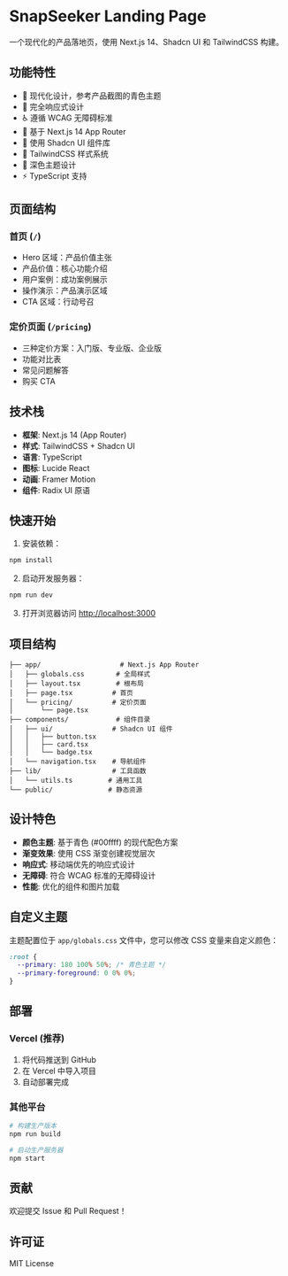 # SnapSeeker Landing Page

一个现代化的产品落地页，使用 Next.js 14、Shadcn UI 和 TailwindCSS 构建。

## 功能特性

- 🎨 现代化设计，参考产品截图的青色主题
- 📱 完全响应式设计
- ♿ 遵循 WCAG 无障碍标准
- 🚀 基于 Next.js 14 App Router
- 🎯 使用 Shadcn UI 组件库
- 💨 TailwindCSS 样式系统
- 🌙 深色主题设计
- ⚡ TypeScript 支持

## 页面结构

### 首页 (`/`)
- Hero 区域：产品价值主张
- 产品价值：核心功能介绍
- 用户案例：成功案例展示
- 操作演示：产品演示区域
- CTA 区域：行动号召

### 定价页面 (`/pricing`)
- 三种定价方案：入门版、专业版、企业版
- 功能对比表
- 常见问题解答
- 购买 CTA

## 技术栈

- **框架**: Next.js 14 (App Router)
- **样式**: TailwindCSS + Shadcn UI
- **语言**: TypeScript
- **图标**: Lucide React
- **动画**: Framer Motion
- **组件**: Radix UI 原语

## 快速开始

1. 安装依赖：
```bash
npm install
```

2. 启动开发服务器：
```bash
npm run dev
```

3. 打开浏览器访问 [http://localhost:3000](http://localhost:3000)

## 项目结构

```
├── app/                    # Next.js App Router
│   ├── globals.css        # 全局样式
│   ├── layout.tsx         # 根布局
│   ├── page.tsx          # 首页
│   └── pricing/          # 定价页面
│       └── page.tsx
├── components/            # 组件目录
│   ├── ui/               # Shadcn UI 组件
│   │   ├── button.tsx
│   │   ├── card.tsx
│   │   └── badge.tsx
│   └── navigation.tsx    # 导航组件
├── lib/                  # 工具函数
│   └── utils.ts         # 通用工具
└── public/              # 静态资源
```

## 设计特色

- **颜色主题**: 基于青色 (#00ffff) 的现代配色方案
- **渐变效果**: 使用 CSS 渐变创建视觉层次
- **响应式**: 移动端优先的响应式设计
- **无障碍**: 符合 WCAG 标准的无障碍设计
- **性能**: 优化的组件和图片加载

## 自定义主题

主题配置位于 `app/globals.css` 文件中，您可以修改 CSS 变量来自定义颜色：

```css
:root {
  --primary: 180 100% 50%; /* 青色主题 */
  --primary-foreground: 0 0% 0%;
}
```

## 部署

### Vercel (推荐)

1. 将代码推送到 GitHub
2. 在 Vercel 中导入项目
3. 自动部署完成

### 其他平台

```bash
# 构建生产版本
npm run build

# 启动生产服务器
npm start
```

## 贡献

欢迎提交 Issue 和 Pull Request！

## 许可证

MIT License